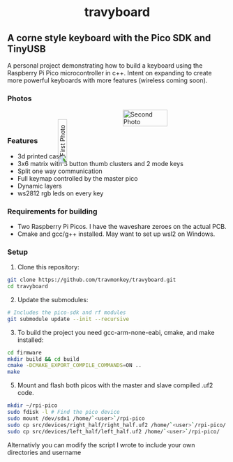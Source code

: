<h1 align="center">
travyboard
</h1>

## A corne style keyboard with the Pico SDK and TinyUSB

A personal project demonstrating how to build a keyboard using the
Raspberry Pi Pico microcontroller in c++. Intent on expanding to create more powerful
keyboards with more features (wireless coming soon).

### Photos
<div style="display: flex; justify-content: space-around;">
  <img src="./assets/IMG_1684.jpeg" alt="First Photo" style="width: 45%; transform: rotate(-90deg);">
  <img src="./assets/IMG_1680.jpeg" alt="Second Photo" style="width: 45%;">
</div>

### Features

- 3d printed case
- 3x6 matrix with 3 button thumb clusters and 2 mode keys
- Split one way communication
- Full keymap controlled by the master pico
- Dynamic layers
- ws2812 rgb leds on every key

### Requirements for building

- Two Raspberry Pi Picos. I have the waveshare zeroes on the actual PCB.
- Cmake and gcc/g++ installed. May want to set up wsl2 on Windows.

### Setup

1. Clone this repository:

```sh
git clone https://github.com/travmonkey/travyboard.git
cd travyboard
```

2. Update the submodules:

```sh
# Includes the pico-sdk and rf modules
git submodule update --init --recursive
```

3. To build the project you need gcc-arm-none-eabi, cmake, and make installed:

```sh
cd firmware
mkdir build && cd build
cmake -DCMAKE_EXPORT_COMPILE_COMMANDS=ON ..
make
```

5. Mount and flash both picos with the master and slave compiled .uf2 code.
```sh
mkdir ~/rpi-pico
sudo fdisk -l # Find the pico device
sudo mount /dev/sdx1 /home/`<user>`/rpi-pico
sudo cp src/devices/right_half/right_half.uf2 /home/`<user>`/rpi-pico/
sudo cp src/devices/left_half/left_half.uf2 /home/`<user>`/rpi-pico/
```

Alternativly you can modify the script I wrote to include your own directories and username
